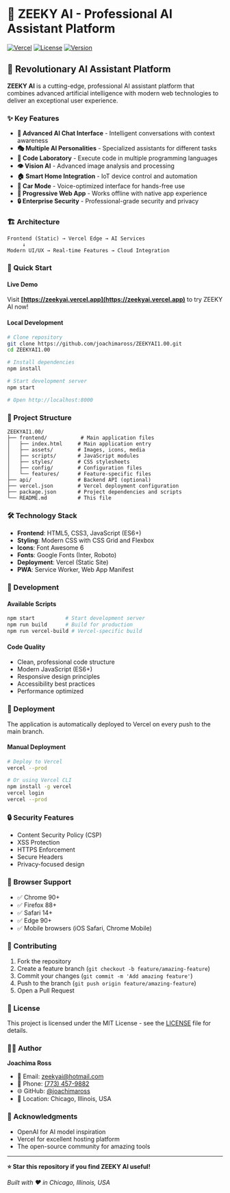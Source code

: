 # 🚀 ZEEKY AI - Professional AI Assistant Platform

[![Vercel](https://img.shields.io/badge/Deployed%20on-Vercel-black?style=for-the-badge&logo=vercel)](https://zeekyai.vercel.app)
[![License](https://img.shields.io/badge/License-MIT-blue?style=for-the-badge)](LICENSE)
[![Version](https://img.shields.io/badge/Version-1.0.0-green?style=for-the-badge)](https://github.com/joachimaross/ZEEKYAI1.00)

## 🌟 Revolutionary AI Assistant Platform

**ZEEKY AI** is a cutting-edge, professional AI assistant platform that combines advanced artificial intelligence with modern web technologies to deliver an exceptional user experience.

### ✨ Key Features

- **🤖 Advanced AI Chat Interface** - Intelligent conversations with context awareness
- **🎭 Multiple AI Personalities** - Specialized assistants for different tasks
- **🔧 Code Laboratory** - Execute code in multiple programming languages
- **👁️ Vision AI** - Advanced image analysis and processing
- **🏠 Smart Home Integration** - IoT device control and automation
- **🚗 Car Mode** - Voice-optimized interface for hands-free use
- **📱 Progressive Web App** - Works offline with native app experience
- **🔒 Enterprise Security** - Professional-grade security and privacy

### 🏗️ Architecture

```
Frontend (Static) → Vercel Edge → AI Services
     ↓
Modern UI/UX → Real-time Features → Cloud Integration
```

### 🚀 Quick Start

#### Live Demo
Visit **[https://zeekyai.vercel.app](https://zeekyai.vercel.app)** to try ZEEKY AI now!

#### Local Development
```bash
# Clone repository
git clone https://github.com/joachimaross/ZEEKYAI1.00.git
cd ZEEKYAI1.00

# Install dependencies
npm install

# Start development server
npm start

# Open http://localhost:8000
```

### 📁 Project Structure

```
ZEEKYAI1.00/
├── frontend/           # Main application files
│   ├── index.html     # Main application entry
│   ├── assets/        # Images, icons, media
│   ├── scripts/       # JavaScript modules
│   ├── styles/        # CSS stylesheets
│   ├── config/        # Configuration files
│   └── features/      # Feature-specific files
├── api/               # Backend API (optional)
├── vercel.json        # Vercel deployment configuration
├── package.json       # Project dependencies and scripts
└── README.md          # This file
```

### 🛠️ Technology Stack

- **Frontend**: HTML5, CSS3, JavaScript (ES6+)
- **Styling**: Modern CSS with CSS Grid and Flexbox
- **Icons**: Font Awesome 6
- **Fonts**: Google Fonts (Inter, Roboto)
- **Deployment**: Vercel (Static Site)
- **PWA**: Service Worker, Web App Manifest

### 🔧 Development

#### Available Scripts

```bash
npm start          # Start development server
npm run build      # Build for production
npm run vercel-build # Vercel-specific build
```

#### Code Quality

- Clean, professional code structure
- Modern JavaScript (ES6+)
- Responsive design principles
- Accessibility best practices
- Performance optimized

### 🚀 Deployment

The application is automatically deployed to Vercel on every push to the main branch.

#### Manual Deployment
```bash
# Deploy to Vercel
vercel --prod

# Or using Vercel CLI
npm install -g vercel
vercel login
vercel --prod
```

### 🔒 Security Features

- Content Security Policy (CSP)
- XSS Protection
- HTTPS Enforcement
- Secure Headers
- Privacy-focused design

### 📱 Browser Support

- ✅ Chrome 90+
- ✅ Firefox 88+
- ✅ Safari 14+
- ✅ Edge 90+
- ✅ Mobile browsers (iOS Safari, Chrome Mobile)

### 🤝 Contributing

1. Fork the repository
2. Create a feature branch (`git checkout -b feature/amazing-feature`)
3. Commit your changes (`git commit -m 'Add amazing feature'`)
4. Push to the branch (`git push origin feature/amazing-feature`)
5. Open a Pull Request

### 📄 License

This project is licensed under the MIT License - see the [LICENSE](LICENSE) file for details.

### 👨‍💼 Author

**Joachima Ross**
- 📧 Email: [zeekyai@hotmail.com](mailto:zeekyai@hotmail.com)
- 📱 Phone: [(773) 457-9882](tel:+17734579882)
- 🌐 GitHub: [@joachimaross](https://github.com/joachimaross)
- 📍 Location: Chicago, Illinois, USA

### 🙏 Acknowledgments

- OpenAI for AI model inspiration
- Vercel for excellent hosting platform
- The open-source community for amazing tools

---

**⭐ Star this repository if you find ZEEKY AI useful!**

*Built with ❤️ in Chicago, Illinois, USA*
